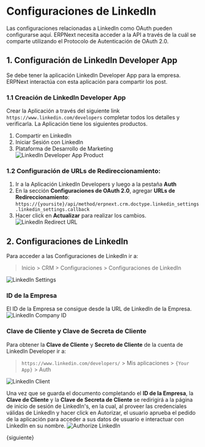 # Configuraciones de LinkedIn

Las configuraciones relacionadas a LinkedIn como OAuth pueden configurarse aquí. ERPNext necesita acceder a la API a través de la cuál se comparte utilizando el Protocolo de Autenticación de OAuth 2.0.

## 1. Configuración de LinkedIn Developer App

Se debe tener la aplicación LinkedIn Developer App para la empresa. ERPNext interactúa con esta aplicación para compartir los post. 

### 1.1 Creación de LinkedIn Developer App

Crear la Aplicación a través del siguiente link `https://www.linkedin.com/developers` completar todos los detalles y verificarla. La Aplicación tiene los siguientes productos.  

1. Compartir en LinkedIn
2. Iniciar Sesión con LinkedIn
3. Plataforma de Desarrollo de Marketing
![LinkedIn Developer App Product](/docs/assets/img/crm/linkedin-dev-products.png)

### 1.2 Configuración de URLs de Redireccionamiento:

1. Ir a la Aplicación LinkedIn Developers y luego a la pestaña **Auth**
2. En la sección **Configuraciones de OAuth 2.0**, agregar **URLs de Redireccionamiento**:
`https://{yoursite}/api/method/erpnext.crm.doctype.linkedin_settings.linkedin_settings.callback`
3. Hacer click en **Actualizar** para realizar los cambios. 
![LinkedIn Redirect URL](/docs/assets/img/crm/linkedin-redirect-urls.png)

## 2. Configuraciones de LinkedIn

Para acceder a las Configuraciones de LinkedIn ir a:
> Inicio > CRM > Configuraciones > Configuraciones de LinkedIn

![LinkedIn Settings](/docs/assets/img/crm/linkedin-settings.png)

### ID de la Empresa
El ID de la Empresa se consigue desde la URL de LinkedIn de la Empresa. 
![LinkedIn Company ID](/docs/assets/img/crm/linkedin-company-id.png)

### Clave de Cliente y Clave de Secreta de Cliente
Para obtener la **Clave de Cliente** y **Secreto de Cliente** de la cuenta de LinkedIn Developer ir a:
> `https://www.linkedin.com/developers/` > Mis aplicaciones > `{Your App}` > Auth

![LinkedIn Client](/docs/assets/img/crm/linkedin-client.png)

Una vez que se guarda el documento completando el **ID de la Empresa**, la **Clave de Cliente** y la **Clave de Secreta de Cliente** se redirigirá a la página de inicio de sesión de LinkedIn's, en la cual, al proveer las credenciales válidas de LinkedIn y hacer click en Autorizar, el usuario aprueba el pedido de la aplicación para acceder a sus datos de usuario e interactuar con LinkedIn en su nombre.
![Authorize LinkedIn](/docs/assets/img/crm/authorize-linkedin.jpg)

{siguiente}